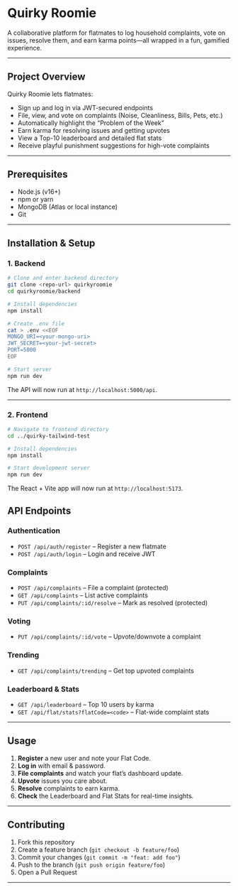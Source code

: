 # Quirky Roomie

A collaborative platform for flatmates to log household complaints, vote on issues, resolve them, and earn karma points—all wrapped in a fun, gamified experience.

---

## Project Overview

Quirky Roomie lets flatmates:

- Sign up and log in via JWT-secured endpoints  
- File, view, and vote on complaints (Noise, Cleanliness, Bills, Pets, etc.)  
- Automatically highlight the “Problem of the Week”  
- Earn karma for resolving issues and getting upvotes  
- View a Top-10 leaderboard and detailed flat stats  
- Receive playful punishment suggestions for high-vote complaints  

---

## Prerequisites

- Node.js (v16+)  
- npm or yarn  
- MongoDB (Atlas or local instance)  
- Git  

---

## Installation & Setup

### 1. Backend

```bash
# Clone and enter backend directory
git clone <repo-url> quirkyroomie
cd quirkyroomie/backend

# Install dependencies
npm install

# Create .env file
cat > .env <<EOF
MONGO_URI=<your-mongo-uri>
JWT_SECRET=<your-jwt-secret>
PORT=5000
EOF

# Start server
npm run dev
```

The API will now run at `http://localhost:5000/api`.

---

### 2. Frontend

```bash
# Navigate to frontend directory
cd ../quirky-tailwind-test

# Install dependencies
npm install

# Start development server
npm run dev
```

The React + Vite app will now run at `http://localhost:5173`.



## API Endpoints

### Authentication  
- `POST /api/auth/register` – Register a new flatmate  
- `POST /api/auth/login` – Login and receive JWT  

### Complaints  
- `POST /api/complaints` – File a complaint (protected)  
- `GET /api/complaints` – List active complaints  
- `PUT /api/complaints/:id/resolve` – Mark as resolved (protected)  

### Voting  
- `PUT /api/complaints/:id/vote` – Upvote/downvote a complaint  

### Trending  
- `GET /api/complaints/trending` – Get top upvoted complaints  

### Leaderboard & Stats  
- `GET /api/leaderboard` – Top 10 users by karma  
- `GET /api/flat/stats?flatCode=<code>` – Flat-wide complaint stats  

---

## Usage

1. **Register** a new user and note your Flat Code.  
2. **Log in** with email & password.  
3. **File complaints** and watch your flat’s dashboard update.  
4. **Upvote** issues you care about.  
5. **Resolve** complaints to earn karma.  
6. **Check** the Leaderboard and Flat Stats for real-time insights.

---

## Contributing

1. Fork this repository  
2. Create a feature branch (`git checkout -b feature/foo`)  
3. Commit your changes (`git commit -m "feat: add foo"`)  
4. Push to the branch (`git push origin feature/foo`)  
5. Open a Pull Request  

---

